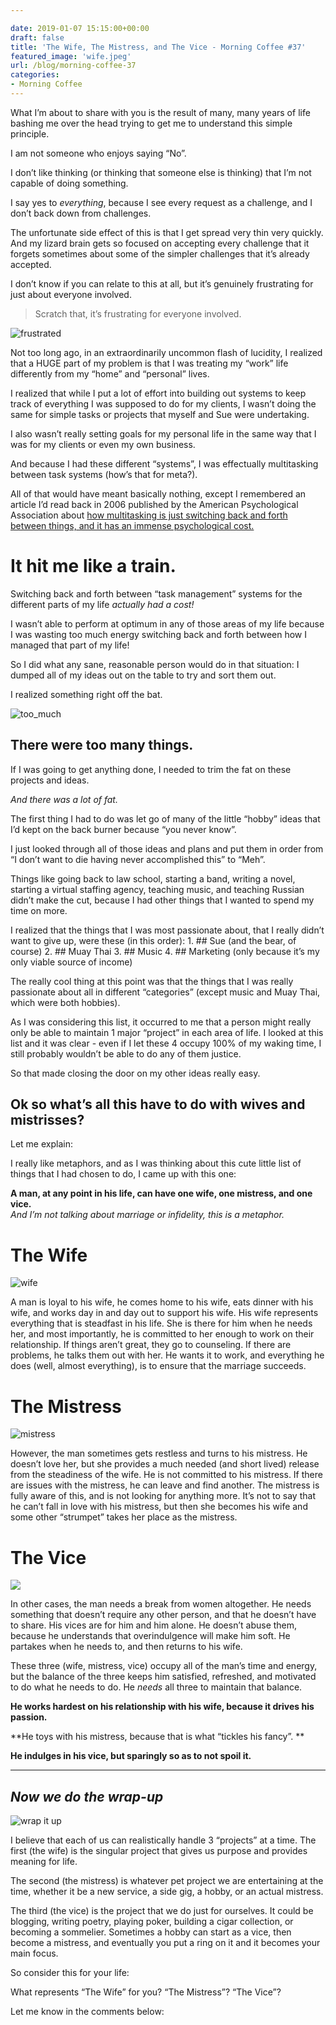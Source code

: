 ```yaml
---

date: 2019-01-07 15:15:00+00:00
draft: false
title: 'The Wife, The Mistress, and The Vice - Morning Coffee #37'
featured_image: 'wife.jpeg'
url: /blog/morning-coffee-37
categories:
- Morning Coffee
---
```


What I’m about to share with you is the result of many, many years of life bashing me over the head trying to get me to understand this simple principle.

I am not someone who enjoys saying “No”.

I don’t like thinking (or thinking that someone else is thinking) that I’m not capable of doing something.

I say yes to _everything_, because I see every request as a challenge, and I don’t back down from challenges.

The unfortunate side effect of this is that I get spread very thin very quickly. And my lizard brain gets so focused on accepting every challenge that it forgets sometimes about some of the simpler challenges that it’s already accepted.

I don’t know if you can relate to this at all, but it’s genuinely frustrating for just about everyone involved.
    
>Scratch that, it’s frustrating for everyone involved.

   ![frustrated](https://media.giphy.com/media/54PaD9dWT0go/giphy.gif)

Not too long ago, in an extraordinarily uncommon flash of lucidity, I realized that a HUGE part of my problem is that I was treating my “work” life differently from my “home” and “personal” lives.

I realized that while I put a lot of effort into building out systems to keep track of everything I was supposed to do for my clients, I wasn’t doing the same for simple tasks or projects that myself and Sue were undertaking.

I also wasn’t really setting goals for my personal life in the same way that I was for my clients or even my own business.

And because I had these different “systems”, I was effectually multitasking between task systems (how’s that for meta?).

All of that would have meant basically nothing, except I remembered an article I’d read back in 2006 published by the American Psychological Association about [how multitasking is just switching back and forth between things, and it has an immense psychological cost.](https://www.apa.org/research/action/multitask.aspx)

# **It hit me like a train.**

Switching back and forth between “task management” systems for the different parts of my life _actually had a cost!_

I wasn’t able to perform at optimum in any of those areas of my life because I was wasting too much energy switching back and forth between how I managed that part of my life!

So I did what any sane, reasonable person would do in that situation: I dumped all of my ideas out on the table to try and sort them out.

I realized something right off the bat.


   ![too_much](https://media.giphy.com/media/26BGxRCoa34swjbH2/giphy.gif)


## **There were too many things.**

If I was going to get anything done, I needed to trim the fat on these projects and ideas.

_And there was a lot of fat._

The first thing I had to do was let go of many of the little “hobby” ideas that I’d kept on the back burner because “you never know”.

I just looked through all of those ideas and plans and put them in order from “I don’t want to die having never accomplished this” to “Meh”.

Things like going back to law school, starting a band, writing a novel, starting a virtual staffing agency, teaching music, and teaching Russian didn’t make the cut, because I had other things that I wanted to spend my time on more.

I realized that the things that I was most passionate about, that I really didn’t want to give up, were these (in this order):  1. ## Sue (and the bear, of course)  2. ## Muay Thai  3. ## Music  4. ## Marketing (only because it’s my only viable source of income)

The really cool thing at this point was that the things that I was really passionate about all in different “categories” (except music and Muay Thai, which were both hobbies).

As I was considering this list, it occurred to me that a person might really only be able to maintain 1 major “project” in each area of life. I looked at this list and it was clear - even if I let these 4 occupy 100% of my waking time, I still probably wouldn’t be able to do any of them justice.

So that made closing the door on my other ideas really easy.

## **Ok so what’s all this have to do with wives and mistrisses?**

Let me explain:

I really like metaphors, and as I was thinking about this cute little list of things that I had chosen to do, I came up with this one:

**A man, at any point in his life, can have one wife, one mistress, and one vice.**  
_And I’m not talking about marriage or infidelity, this is a metaphor._



# The Wife

   ![wife](/images/blog/wife.jpeg)

A man is loyal to his wife, he comes home to his wife, eats dinner with his wife, and works day in and day out to support his wife. His wife represents everything that is steadfast in his life. She is there for him when he needs her, and most importantly, he is committed to her enough to work on their relationship. If things aren’t great, they go to counseling. If there are problems, he talks them out with her. He wants it to work, and everything he does (well, almost everything), is to ensure that the marriage succeeds.
  

# The Mistress

   ![mistress](/images/blog/mistress.jpeg) 

However, the man sometimes gets restless and turns to his mistress. He doesn’t love her, but she provides a much needed (and short lived) release from the steadiness of the wife. He is not committed to his mistress. If there are issues with the mistress, he can leave and find another. The mistress is fully aware of this, and is not looking for anything more. It’s not to say that he can’t fall in love with his mistress, but then she becomes his wife and some other “strumpet” takes her place as the mistress.

 

# The Vice

   ![](/images/blog/vice.jpeg)

In other cases, the man needs a break from women altogether. He needs something that doesn’t require any other person, and that he doesn’t have to share. His vices are for him and him alone. He doesn’t abuse them, because he understands that overindulgence will make him soft. He partakes when he needs to, and then returns to his wife.



These three (wife, mistress, vice) occupy all of the man’s time and energy, but the balance of the three keeps him satisfied, refreshed, and motivated to do what he needs to do. He _needs_ all three to maintain that balance.

**He works hardest on his relationship with his wife, because it drives his passion.**

**He toys with his mistress, because that is what “tickles his fancy”. **

**He indulges in his vice, but sparingly so as to not spoil it.**

* * *

## _Now we do the wrap-up_


  
   ![wrap it up](https://media.giphy.com/media/l41lUYsrdGwRowfss/giphy.gif)




I believe that each of us can realistically handle 3 “projects” at a time. The first (the wife) is the singular project that gives us purpose and provides meaning for life.

The second (the mistress) is whatever pet project we are entertaining at the time, whether it be a new service, a side gig, a hobby, or an actual mistress.

The third (the vice) is the project that we do just for ourselves. It could be blogging, writing poetry, playing poker, building a cigar collection, or becoming a sommelier. Sometimes a hobby can start as a vice, then become a mistress, and eventually you put a ring on it and it becomes your main focus.

So consider this for your life:

What represents “The Wife” for you? “The Mistress”? “The Vice”?

Let me know in the comments below:
